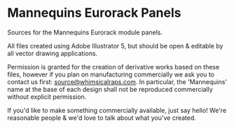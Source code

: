 # Mannequins Eurorack Panels

Sources for the Mannequins Eurorack module panels.

All files created using Adobe Illustrator 5, but should be open & editable by all vector drawing applications.

Permission is granted for the creation of derivative works based on these files, however if you plan on manufacturing commercially we ask you to contact us first: source@whimsicalraps.com. In particular, the 'Mannequins' name at the base of each design shall not be reproduced commercially without explicit permission.

If you'd like to make something commercially available, just say hello! We're reasonable people & we'd love to talk about what you've created.